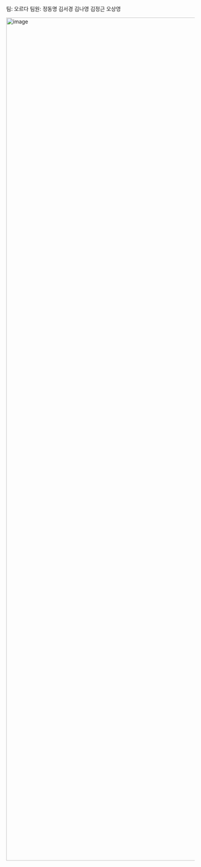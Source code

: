 팀: 오르다
팀원: 정동명 김서경 김나영 김정근 오상영

<img width="1587" height="2245" alt="image" src="https://github.com/user-attachments/assets/e90e6121-e8ca-4271-9042-074c264efed1" />

